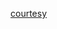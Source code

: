 [courtesy](https://www.reddit.com/r/Stepmania/comments/45c8si/cel_and_metal_noteskins_for_stepmania_5/)
